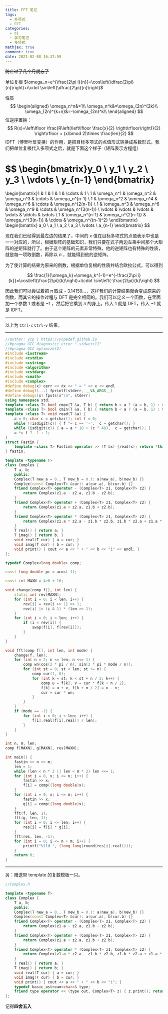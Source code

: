 ```yaml
---
title: FFT 笔记
tags:
  - 多项式
  - FFT
categories:
  - oi
  - 学习笔记
  - 多项式
mathjax: true
comment: true
date: 2021-02-08 16:37:59
---
```


~~防止过了几个月就忘了~~

单位复根 $\omega_n=e^{\frac{2\pi i}{n}}=\cos\left(\dfrac{2\pi}{n}\right)+i\cdot \sin\left(\dfrac{2\pi}{n}\right)$

性质
$$
\begin{aligned}
\omega_n^n&=1\\
\omega_n^k&=\omega_{2n}^{2k}\\
\omega_{2n}^{k+n}&=-\omega_{2n}^k\\
\end{aligned}
$$
位逆序置换：
$$
R(x)=\left\lfloor \frac{R\left(\left\lfloor \frac{x}{2} \right\rfloor\right)}{2} \right\rfloor + (x\bmod 2)\times \frac{len}{2}
$$
IDFT（傅里叶反变换）的作用，是把目标多项式的点值形式转换成系数形式。我们把单位复根代入多项式之后，就是下面这个样子（矩阵表示方程组）

$$
\begin{bmatrix}y_0 \\ y_1 \\ y_2 \\ y_3 \\ \vdots \\ y_{n-1} \end{bmatrix}
=
\begin{bmatrix}1 & 1 & 1 & 1 & \cdots & 1 \\
1 & \omega_n^1 & \omega_n^2 & \omega_n^3 & \cdots & \omega_n^{n-1} \\
1 & \omega_n^2 & \omega_n^4 & \omega_n^6 & \cdots & \omega_n^{2(n-1)} \\
1 & \omega_n^3 & \omega_n^6 & \omega_n^9 & \cdots & \omega_n^{3(n-1)} \\
\vdots & \vdots & \vdots & \vdots & \ddots & \vdots \\
1 & \omega_n^{n-1} & \omega_n^{2(n-1)} & \omega_n^{3(n-1)} & \cdots & \omega_n^{(n-1)^2} \end{bmatrix}
\begin{bmatrix} a_0 \\ a_1 \\ a_2 \\ a_3 \\ \vdots \\ a_{n-1} \end{bmatrix}
$$

现在我们已经得到最左边的结果了，中间的 $x$ 值在目标多项式的点值表示中也是一一对应的，所以，根据矩阵的基础知识，我们只要在式子两边左乘中间那个大矩阵的逆矩阵就行了。由于这个矩阵的元素非常特殊，他的逆矩阵也有特殊的性质，就是每一项取倒数，再除以 $n$ ，就能得到他的逆矩阵。

为了使计算的结果为原来的倒数，根据单位复根的性质并结合欧拉公式，可以得到

$$
\frac{1}{\omega_k}=\omega_k^{-1}=e^{-\frac{2\pi i}{k}}=\cos\left(\frac{2\pi}{k}\right)+i\cdot \sin\left(-\frac{2\pi}{k}\right)
$$

因此我们可以尝试着把 $π$ 取成 - 3.14159…，这样我们的计算结果就会变成原来的倒数，而其它的操作过程与 DFT 是完全相同的。我们可以定义一个函数，在里面加一个参数 $1$ 或者是 $-1$ ，然后把它乘到 $π$ 的身上。传入 $1$ 就是 DFT，传入 $-1$ 就是 IDFT。



---

以上为 `Ctrl-c` `Ctrl-v` 结果。

---

```cpp
//author: ycp | https://ycpedef.github.io
//#pragma GCC diagnostic error "-std=c++11"
//#pragma GCC optimize(2)
#include <iostream>
#include <cstdio>
#include <cstring>
#include <algorithm>
#include <cstdarg>
#include <cmath>
#include <complex>
#define debug(x) cerr << #x << " = " << x << endl
#define debugf(...) fprintf(stderr, __VA_ARGS__)
#define debugs(x) fputs(x"\n", stderr)
using namespace std;
template <class T> bool cmax(T &a, T b) { return b > a ? (a = b, 1) : 0; }
template <class T> bool cmin(T &a, T b) { return b < a ? (a = b, 1) : 0; }
template <class T> void read(T &a) {
    a = 0; char c = getchar(); int f = 0;
    while (!isdigit(c)) { f ^= c == '-',  c = getchar(); }
    while (isdigit(c)) { a = a * 10 + (c ^ 48),  c = getchar(); }
    a *= f ? -1 : 1;
}
struct Fastin {
    template <class T> Fastin& operator >> (T &x) {read(x); return *this;}
} fastin;

template <typename T>
class Complex {
    T a, b;
    public:
    Complex(T new_a = 0., T new_b = 0.): a(new_a), b(new_b) {}
    Complex(const Complex<T> &cur): a(cur.a), b(cur.b) {}
    friend Complex<T> operator - (Complex<T> z1, Complex<T> z2) {
        return Complex(z1.a - z2.a, z1.b - z2.b);
    }
    friend Complex<T> operator + (Complex<T> z1, Complex<T> z2) {
        return Complex(z1.a + z2.a, z1.b + z2.b);
    }
    friend Complex<T> operator * (Complex<T> z1, Complex<T> z2) {
        return Complex(z1.a * z2.a - z1.b * z2.b, z1.b * z2.a + z1.a * z2.b);
    }
    T real() { return a; }
    T imag() { return b; }
    void real(T cur) { a = cur; }
    void imag(T cur) { b = cur; }
    void print() { cout << a << " + " << b << "i" << endl; }
};

typedef Complex<long double> comp;

const long double pi = acos(-1);

const int MAXN = 4e6 + 10;

void change(comp f[], int len) {
    static int rev[MAXN];
    for (int i = 0; i < len; i++) {
        rev[i] = rev[i >> 1] >> 1;
        rev[i] |= (i & 1) * (len >> 1);
    }
    for (int i = 0; i < len; i++) {
        if (i < rev[i]) {
            swap(f[i], f[rev[i]]);
        }
    }
}

void fft(comp f[], int len, int mode) {
    change(f, len);
    for (int n = 2; n <= len; n <<= 1) {
        comp wn(cos(2 * pi / n), sin(2 * pi * mode / n));
        for (int st = 0; st < len; st += n) {
            comp cur(1, 0);
            for (int k = st; k < st + n / 2; k++) {
                comp u = f[k], v = cur * f[k + n / 2];
                f[k] = u + v, f[k + n / 2] = u - v;
                cur = cur * wn;
            }
        }
    }
    if (mode == -1) {
        for (int i = 0; i < len; i++) {
            f[i].real(f[i].real() / len);
        }
    }
}

int n, m, len;
comp f[MAXN], g[MAXN], res[MAXN];

int main() {
    fastin >> n >> m;
    len = 1;
    while (len < n * 2 || len < m * 2) len <<= 1;
    for (int i = 0, x; i <= n; i++) {
        fastin >> x;
        f[i] = comp((long double)x);
    }
    for (int i = 0, x; i <= m; i++) {
        fastin >> x;
        g[i] = comp((long double)x);
    }
    fft(f, len, 1);
    fft(g, len, 1);
    for (int i = 0; i <= len; i++) {
        res[i] = f[i] * g[i];
    }
    fft(res, len, -1);
    for (int i = 0; i <= n + m; i++) {
        printf("%lld ", (long long)round(res[i].real()));
    }
    return 0;
}
```

---

另：赠送带 template 的复数模板一只。

```cpp
//Complex.h

template <typename T>
class Complex {
    T a, b;
    public:
    Complex(T new_a = 0., T new_b = 0.): a(new_a), b(new_b) {}
    Complex(const Complex<T> &cur): a(cur.a), b(cur.b) {}
    friend Complex<T> operator - (Complex<T> z1, Complex<T> z2) {
        return Complex(z1.a - z2.a, z1.b - z2.b);
    }
    friend Complex<T> operator + (Complex<T> z1, Complex<T> z2) {
        return Complex(z1.a + z2.a, z1.b + z2.b);
    }
    friend Complex<T> operator * (Complex<T> z1, Complex<T> z2) {
        return Complex(z1.a * z2.a - z1.b * z2.b, z1.b * z2.a + z1.a * z2.b);
    }
    T real() { return a; }
    T imag() { return b; }
    void real(T cur) { a = cur; }
    void imag(T cur) { b = cur; }
    void print() { cout << a << " + " << b << "i"; }
    typedef basic_ostream<char>& type;
    friend type operator << (type out, Complex<T> z) { z.print(); return out; } //cout输出
};
```

记得**四舍五入**
